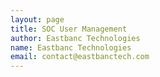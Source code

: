 ```yaml
---
layout: page
title: SOC User Management
author: Eastbanc Technologies
name: Eastbanc Technologies
email: contact@eastbanctech.com
---
```



